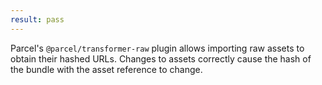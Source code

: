 ```yaml
---
result: pass
---
```


Parcel's `@parcel/transformer-raw` plugin allows importing raw assets to obtain their hashed URLs. Changes to assets correctly cause the hash of the bundle with the asset reference to change.
